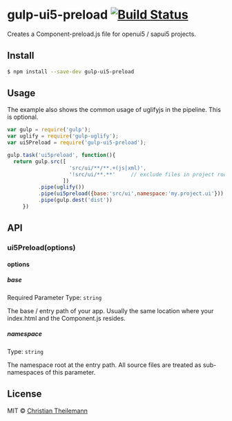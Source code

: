 # gulp-ui5-preload [![Build Status](https://travis-ci.org/geekflyer/gulp-ui5-preload.svg?branch=master)](https://travis-ci.org/geekflyer/gulp-ui5-preload)

Creates a Component-preload.js file for openui5 / sapui5 projects.

## Install

```sh
$ npm install --save-dev gulp-ui5-preload
```

## Usage

The example also shows the common usage of uglifyjs in the pipeline. This is optional.

```js
var gulp = require('gulp');
var uglify = require('gulp-uglify');
var ui5Preload = require('gulp-ui5-preload');

gulp.task('ui5preload', function(){
  return gulp.src([
					'src/ui/**/**.+(js|xml)',
					'!src/ui/**.**'     // exclude files in project root (e.g. Component.js)
                  ])
          .pipe(uglify())
          .pipe(ui5preload({base:'src/ui',namespace:'my.project.ui'}))
          .pipe(gulp.dest('dist'))
     })
```

## API

### ui5Preload(options)

#### options

##### base

Required Parameter
Type: `string`  

The base / entry path of your app. Usually the same location where your index.html and the Component.js resides.

##### namespace
Type: `string`

The namespace root at the entry path. All source files are treated as sub-namespaces of this parameter.

## License

MIT © [Christian Theilemann](https://github.com/geekflyer)
